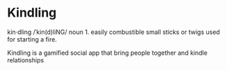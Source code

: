 # Kindling

kin·dling
/ˈkin(d)liNG/
noun
1.
easily combustible small sticks or twigs used for starting a fire.

Kindling is a gamified social app that bring people together and kindle relationships
 
